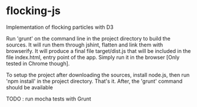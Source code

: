 # flocking-js
Implementation of flocking particles with D3

Run 'grunt' on the command line in the project directory to build the sources.
It will run them through jshint, flatten and link them with browserify.
It will produce a final file target/dist.js that will be included in the file index.html,
entry point of the app. Simply run it in the browser [Only tested in Chrome though].

To setup the project after downloading the sources, install node.js, then run 'npm install'
in the project directory. That's it. After, the 'grunt' command should be available

TODO : run mocha tests with Grunt

